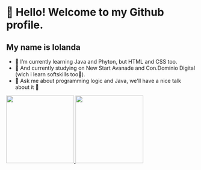 # 👋 Hello! Welcome to my Github profile.
## My name is Iolanda
- 🌱 I’m currently learning Java and Phyton, but HTML and CSS too.
- 🔭 And currently studying on New Start Avanade and Con.Domínio Digital (wich i learn softskills too👐).
- 💬 Ask me about programming logic and Java, we'll have a nice talk about it 🤩
<div>
<a href="https://github.com/iolanda-hilary">
<img height="180em" src="https://github-readme-stats.vercel.app/api/top-langs/?username=iolanda-hilary&layout=compact&langs_count=7&theme=dracula"/>
<img height="180em" src="https://github-readme-stats.vercel.app/api?username=iolanda--hilary-aqui&show_icons=true&theme=dracula&include_all_commits=true&count_private=true"/>
</div>
